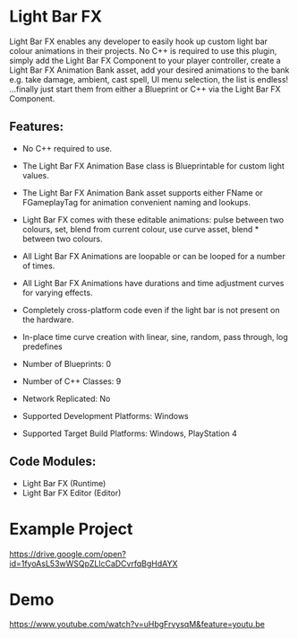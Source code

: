 # Light Bar FX
Light Bar FX enables any developer to easily hook up custom light bar colour animations in their projects. No C++ is required to use this plugin, simply add the Light Bar FX Component to your player controller, create a Light Bar FX Animation Bank asset, add your desired animations to the bank e.g. take damage, ambient, cast spell, UI menu selection, the list is endless! ...finally just start them from either a Blueprint or C++ via the Light Bar FX Component.

## Features:
* No C++ required to use.
* The Light Bar FX Animation Base class is Blueprintable for custom light values.
* The Light Bar FX Animation Bank asset supports either FName or FGameplayTag for animation convenient naming and lookups.
* Light Bar FX comes with these editable animations: pulse between two colours, set, blend from current colour, use curve asset, blend * between two colours.
* All Light Bar FX Animations are loopable or can be looped for a number of times.
* All Light Bar FX Animations have durations and time adjustment curves for varying effects.
* Completely cross-platform code even if the light bar is not present on the hardware.
* In-place time curve creation with linear, sine, random, pass through, log predefines

* Number of Blueprints: 0
* Number of C++ Classes: 9
* Network Replicated: No
* Supported Development Platforms: Windows
* Supported Target Build Platforms: Windows, PlayStation 4

## Code Modules:
* Light Bar FX (Runtime)
* Light Bar FX Editor (Editor)


# Example Project
https://drive.google.com/open?id=1fyoAsL53wWSQpZLlcCaDCvrfqBgHdAYX

# Demo
https://www.youtube.com/watch?v=uHbgFrvysqM&feature=youtu.be
